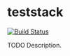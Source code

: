 # teststack

[![Build Status](https://travis-ci.org/githubuser/teststack.png)](https://travis-ci.org/githubuser/teststack)

TODO Description.
